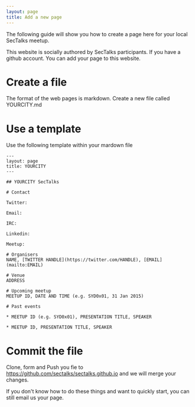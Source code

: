 ```yaml
---
layout: page
title: Add a new page
---
```


The following guide will show you how to create a page here for your local SecTalks meetup.

This website is socially authored by SecTalks participants. If you have a github account.
You can add your page to this website. 

# Create a file

The format of the web pages is markdown. Create a new file called YOURCITY.md 

# Use a template

Use the following template within your mardown file
  
    ---
    layout: page
    title: YOURCITY
    ---
    
    ## YOURCITY SecTalks
    
    # Contact

    Twitter:
 
    Email:

    IRC:

    Linkedin:

    Meetup:

    # Organisers
    NAME, [TWITTER HANDLE](https://twitter.com/HANDLE), [EMAIL](mailto:EMAIL)
    
    # Venue
    ADDRESS

    # Upcoming meetup
    MEETUP ID, DATE AND TIME (e.g. SYD0x01, 31 Jan 2015)
    
    # Past events
    
    * MEETUP ID (e.g. SYD0x01), PRESENTATION TITLE, SPEAKER
    
    * MEETUP ID, PRESENTATION TITLE, SPEAKER

# Commit the file

Clone, form and 
Push you fie to https://github.com/sectalks/sectalks.github.io and we will merge your changes.

If you don't know how to do these things and want to quickly start, you can still email us
your page.
